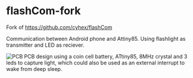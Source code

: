 # flashCom-fork
 Fork of https://github.com/cyhex/flashCom
 
 Communication between Android phone and Attiny85.
 Using flashlight as transmitter and LED as reciever. 



![PCB](https://i.ibb.co/zmmqdgV/PCB-PCB-2020-01-27-19-44-28-20200131153600.png)
PCB design using a coin cell battery, ATtiny85, 8MHz crystal and 3 leds to capture light, which could also be used as an external interrupt to wake from deep sleep.
